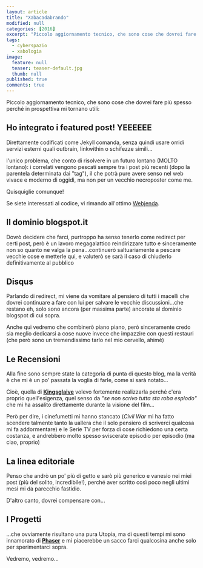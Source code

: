 ```yaml
---
layout: article
title: "Xabacadabrando"
modified: null
categories: [2016]
excerpt: "Piccolo aggiornamento tecnico, che sono cose che dovrei fare più spesso perché in prospettiva mi tornano utili"
tags:
  - cyberspazio
  - xabologia
image: 
  feature: null
  teaser: teaser-default.jpg
  thumb: null
published: true
comments: true
---
```


Piccolo aggiornamento tecnico, che sono cose che dovrei fare più spesso perché in prospettiva mi tornano utili:

## Ho integrato i featured post! YEEEEEE

Direttamente codificati come Jekyll comanda, senza quindi usare orridi servizi esterni quali outbrain, linkwithin o schifezze simili...

l'unico problema, che conto di risolvere in un futuro lontano (MOLTO lontano): i correlati vengono pescati sempre tra i post più recenti (dopo la parentela determinata dai "tag"), il che potrà pure avere senso nel web vivace e moderno di oggidì, ma non per un vecchio necroposter come me.

Quisquiglie comunque!

Se siete interessati al codice, vi rimando all'ottimo [Webjenda](https://blog.webjeda.com/jekyll-related-posts/#pre-requisites).

## Il dominio blogspot.it

Dovrò decidere che farci, purtroppo ha senso tenerlo come redirect per certi post, però è un lavoro megagalattico reindirizzare tutto e sinceramente non so quanto ne valga la pena...continuerò saltuariamente a pescare vecchie cose e metterle qui, e valuterò se sarà il caso di chiuderlo definitivamente al pubblico

## Disqus

Parlando di redirect, mi viene da vomitare al pensiero di tutti i macelli che dovrei continuare a fare con lui per salvare le vecchie discussioni...che restano eh, solo sono ancora (per massima parte) ancorate al dominio blogspot di cui sopra.

Anche qui vedremo che combinerò piano piano, però sinceramente credo sia meglio dedicarsi a cose nuove invece che impazzire con questi restauri (che però sono un tremendissimo tarlo nel mio cervello, ahimè)

## Le Recensioni

Alla fine sono sempre state la categoria di punta di questo blog, ma la verità è che mi è un po' passata la voglia di farle, come si sarà notato...

Cioè, quella di [**Kingsglaive**](https://xabacadabra.com/2016/Kingsglaive-Final-Fantasy-XV-Recensione/) volevo fortemente realizzarla perché c'era proprio quell'esigenza, quel senso da _"se non scrivo tutta sta roba esplodo"_ che mi ha assalito direttamente durante la visione del film...

Però per dire, i cinefumetti mi hanno stancato (_Civil War_ mi ha fatto scendere talmente tanto la uallera che il solo pensiero di scriverci qualcosa mi fa addormentare) e le Serie TV per forza di cose richiedono una certa costanza, e andrebbero molto spesso sviscerate episodio per episodio (ma ciao, proprio)

## La linea editoriale

Penso che andrò un po' più di getto e sarò più generico e vanesio nei miei post (più del solito, incredibile!), perché aver scritto così poco negli ultimi mesi mi da parecchio fastidio.

D'altro canto, dovrei compensare con...

## I Progetti

...che ovviamente risultano una pura Utopia, ma di questi tempi mi sono innamorato di [**Phaser**](https://phaser.io/) e mi piacerebbe un sacco farci qualcosina anche solo per sperimentarci sopra.

Vedremo, vedremo...